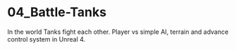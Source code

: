 # 04_Battle-Tanks
In the world Tanks fight each other. Player vs simple AI, terrain and advance control system in Unreal 4.
